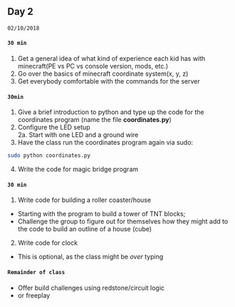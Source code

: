 ## Day 2  

`02/10/2018`  

#### `30 min`  
  1. Get a general idea of what kind of experience each kid has with minecraft(PE vs PC vs console version, mods, etc.)  
  2. Go over the basics of minecraft coordinate system(x, y, z)  
  3. Get everybody comfortable with the commands for the server  

#### `30min`  
  1. Give a brief introduction to python and type up the code for the coordinates program (name the file **coordinates.py**)  
  2. Configure the LED setup  
      2a. Start with one LED and a ground wire  
  3. Have the class run the coordinates program again via sudo:  
   ```bash  
   sudo python coordinates.py
   ```  
  4. Write the code for magic bridge program  

#### `30 min`    
  1. Write code for building a roller coaster/house  
   - Starting with the program to build a tower of TNT blocks;  
   - Challenge the group to figure out for themselves how they might add to the code to build an outline of a house (cube)  
   
  2. Write code for clock  
   - This is optional, as the class might be *over* typing  

#### `Remainder of class`  
 - Offer build challenges using redstone/circuit logic  
 - or freeplay  
